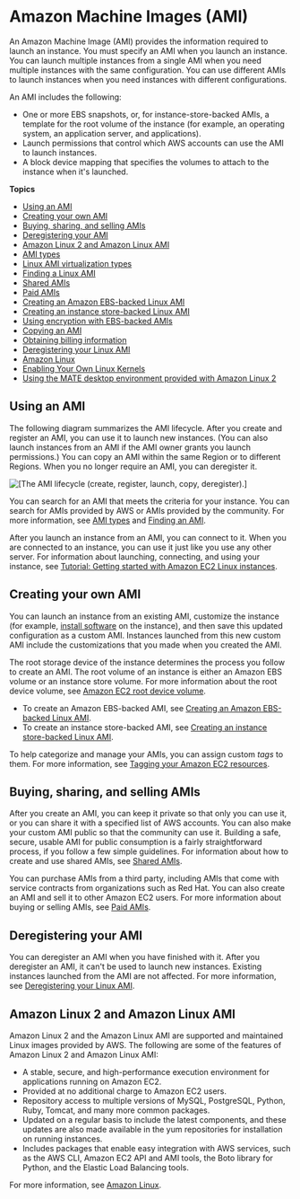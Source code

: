 # Amazon Machine Images \(AMI\)<a name="AMIs"></a>

An Amazon Machine Image \(AMI\) provides the information required to launch an instance\. You must specify an AMI when you launch an instance\. You can launch multiple instances from a single AMI when you need multiple instances with the same configuration\. You can use different AMIs to launch instances when you need instances with different configurations\.

An AMI includes the following:
+ One or more EBS snapshots, or, for instance\-store\-backed AMIs, a template for the root volume of the instance \(for example, an operating system, an application server, and applications\)\.
+ Launch permissions that control which AWS accounts can use the AMI to launch instances\.
+ A block device mapping that specifies the volumes to attach to the instance when it's launched\.

**Topics**
+ [Using an AMI](#ami-using)
+ [Creating your own AMI](#creating-an-ami)
+ [Buying, sharing, and selling AMIs](#buy-share-sell)
+ [Deregistering your AMI](#deregistering)
+ [Amazon Linux 2 and Amazon Linux AMI](#amazon-linux)
+ [AMI types](ComponentsAMIs.md)
+ [Linux AMI virtualization types](virtualization_types.md)
+ [Finding a Linux AMI](finding-an-ami.md)
+ [Shared AMIs](sharing-amis.md)
+ [Paid AMIs](paid-amis.md)
+ [Creating an Amazon EBS\-backed Linux AMI](creating-an-ami-ebs.md)
+ [Creating an instance store\-backed Linux AMI](creating-an-ami-instance-store.md)
+ [Using encryption with EBS\-backed AMIs](AMIEncryption.md)
+ [Copying an AMI](CopyingAMIs.md)
+ [Obtaining billing information](ami-billing-info.md)
+ [Deregistering your Linux AMI](deregister-ami.md)
+ [Amazon Linux](amazon-linux-ami-basics.md)
+ [Enabling Your Own Linux Kernels](UserProvidedKernels.md)
+ [Using the MATE desktop environment provided with Amazon Linux 2](amazon-linux-ami-mate.md)

## Using an AMI<a name="ami-using"></a>

The following diagram summarizes the AMI lifecycle\. After you create and register an AMI, you can use it to launch new instances\. \(You can also launch instances from an AMI if the AMI owner grants you launch permissions\.\) You can copy an AMI within the same Region or to different Regions\. When you no longer require an AMI, you can deregister it\.

![\[The AMI lifecycle (create, register, launch, copy, deregister).\]](http://docs.aws.amazon.com/AWSEC2/latest/UserGuide/images/ami_lifecycle.png)

You can search for an AMI that meets the criteria for your instance\. You can search for AMIs provided by AWS or AMIs provided by the community\. For more information, see [AMI types](ComponentsAMIs.md) and [Finding an AMI](https://docs.aws.amazon.com/AWSEC2/latest/UserGuide/finding-an-ami.html)\.

After you launch an instance from an AMI, you can connect to it\. When you are connected to an instance, you can use it just like you use any other server\. For information about launching, connecting, and using your instance, see [Tutorial: Getting started with Amazon EC2 Linux instances](EC2_GetStarted.md)\.

## Creating your own AMI<a name="creating-an-ami"></a>

You can launch an instance from an existing AMI, customize the instance \(for example, [install software](install-software.md) on the instance\), and then save this updated configuration as a custom AMI\. Instances launched from this new custom AMI include the customizations that you made when you created the AMI\.

The root storage device of the instance determines the process you follow to create an AMI\. The root volume of an instance is either an Amazon EBS volume or an instance store volume\. For more information about the root device volume, see [Amazon EC2 root device volume](RootDeviceStorage.md)\.
+ To create an Amazon EBS\-backed AMI, see [Creating an Amazon EBS\-backed Linux AMI](creating-an-ami-ebs.md)\.
+ To create an instance store\-backed AMI, see [Creating an instance store\-backed Linux AMI](creating-an-ami-instance-store.md)\.

To help categorize and manage your AMIs, you can assign custom *tags* to them\. For more information, see [Tagging your Amazon EC2 resources](Using_Tags.md)\.

## Buying, sharing, and selling AMIs<a name="buy-share-sell"></a>

After you create an AMI, you can keep it private so that only you can use it, or you can share it with a specified list of AWS accounts\. You can also make your custom AMI public so that the community can use it\. Building a safe, secure, usable AMI for public consumption is a fairly straightforward process, if you follow a few simple guidelines\. For information about how to create and use shared AMIs, see [Shared AMIs](sharing-amis.md)\.

You can purchase AMIs from a third party, including AMIs that come with service contracts from organizations such as Red Hat\. You can also create an AMI and sell it to other Amazon EC2 users\. For more information about buying or selling AMIs, see [Paid AMIs](paid-amis.md)\.

## Deregistering your AMI<a name="deregistering"></a>

You can deregister an AMI when you have finished with it\. After you deregister an AMI, it can't be used to launch new instances\. Existing instances launched from the AMI are not affected\. For more information, see [Deregistering your Linux AMI](deregister-ami.md)\.

## Amazon Linux 2 and Amazon Linux AMI<a name="amazon-linux"></a>

Amazon Linux 2 and the Amazon Linux AMI are supported and maintained Linux images provided by AWS\. The following are some of the features of Amazon Linux 2 and Amazon Linux AMI:
+ A stable, secure, and high\-performance execution environment for applications running on Amazon EC2\.
+ Provided at no additional charge to Amazon EC2 users\.
+ Repository access to multiple versions of MySQL, PostgreSQL, Python, Ruby, Tomcat, and many more common packages\.
+ Updated on a regular basis to include the latest components, and these updates are also made available in the yum repositories for installation on running instances\.
+ Includes packages that enable easy integration with AWS services, such as the AWS CLI, Amazon EC2 API and AMI tools, the Boto library for Python, and the Elastic Load Balancing tools\.

For more information, see [Amazon Linux](amazon-linux-ami-basics.md)\.